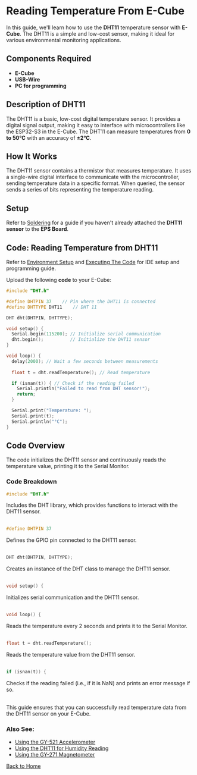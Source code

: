 # Reading Temperature From E-Cube

In this guide, we'll learn how to use the **DHT11** temperature sensor with **E-Cube**. The DHT11 is a simple and low-cost sensor, making it ideal for various environmental monitoring applications.

## **Components Required**
- **E-Cube**
- **USB-Wire**
- **PC for programming**

## **Description of DHT11**
The DHT11 is a basic, low-cost digital temperature sensor. It provides a digital signal output, making it easy to interface with microcontrollers like the ESP32-S3 in the E-Cube. The DHT11 can measure temperatures from **0 to 50°C** with an accuracy of **±2°C**.

## **How It Works**
The DHT11 sensor contains a thermistor that measures temperature. It uses a single-wire digital interface to communicate with the microcontroller, sending temperature data in a specific format. When queried, the sensor sends a series of bits representing the temperature reading.

## **Setup**
Refer to [Soldering](/en/assembly/soldering.md) for a guide if you haven't already attached the **DHT11 sensor** to the **EPS Board**.

## **Code: Reading Temperature from DHT11**

Refer to [Environment Setup](/en/operationguide/environmentsetup.md) and [Executing The Code](/en/operationguide/executingthecode.md) for IDE setup and programming guide.

Upload the following **code** to your E-Cube:

```cpp
#include "DHT.h"

#define DHTPIN 37    // Pin where the DHT11 is connected
#define DHTTYPE DHT11    // DHT 11

DHT dht(DHTPIN, DHTTYPE);

void setup() {
  Serial.begin(115200); // Initialize serial communication
  dht.begin();          // Initialize the DHT11 sensor
}

void loop() {
  delay(2000); // Wait a few seconds between measurements
  
  float t = dht.readTemperature(); // Read temperature

  if (isnan(t)) { // Check if the reading failed
    Serial.println("Failed to read from DHT sensor!");
    return;
  }

  Serial.print("Temperature: ");
  Serial.print(t);
  Serial.println("°C");
}
```

## **Code Overview**
The code initializes the DHT11 sensor and continuously reads the temperature value, printing it to the Serial Monitor.

### Code Breakdown

```cpp
#include "DHT.h"
```
Includes the DHT library, which provides functions to interact with the DHT11 sensor.<br><br>

```cpp
#define DHTPIN 37
```
Defines the GPIO pin connected to the DHT11 sensor.<br><br>

```cpp
DHT dht(DHTPIN, DHTTYPE);
```
Creates an instance of the DHT class to manage the DHT11 sensor.<br><br>

```cpp
void setup() {
```
Initializes serial communication and the DHT11 sensor.<br><br>

```cpp
void loop() {
```
Reads the temperature every 2 seconds and prints it to the Serial Monitor.<br><br>

```cpp
float t = dht.readTemperature();
```
Reads the temperature value from the DHT11 sensor.<br><br>

```cpp
if (isnan(t)) {
```
Checks if the reading failed (i.e., if it is NaN) and prints an error message if so.<br><br>

This guide ensures that you can successfully read temperature data from the DHT11 sensor on your E-Cube.

### Also See:
- [Using the GY-521 Accelerometer](/en/experiments/gpiosensor/acceleration_values)  
- [Using the DHT11 for Humidity Reading](/en/experiments/gpiosensor/humidity_reading_dht11)
- [Using the GY-271 Magnetometer](/en/experiments/gpiosensor/motion_detector)

[Back to Home](./index.md)